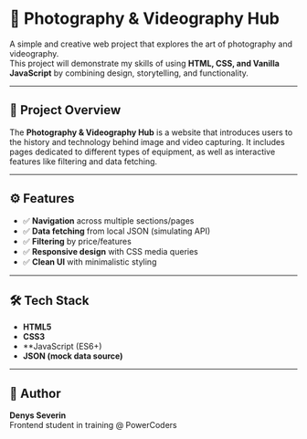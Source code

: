 # 📸 Photography & Videography Hub

A simple and creative web project that explores the art of photography and videography.  
This project will demonstrate my skills of using **HTML, CSS, and Vanilla JavaScript** by combining design, storytelling, and functionality.

---

## 🌟 Project Overview

The **Photography & Videography Hub** is a website that introduces users to the history and technology behind image and video capturing. It includes pages dedicated to different types of equipment, as well as interactive features like filtering and data fetching.

---

## ⚙️ Features

- ✅ **Navigation** across multiple sections/pages
- ✅ **Data fetching** from local JSON (simulating API)
- ✅ **Filtering** by price/features
- ✅ **Responsive design** with CSS media queries
- ✅ **Clean UI** with minimalistic styling

---

## 🛠️ Tech Stack

- **HTML5**
- **CSS3**
- \*\*JavaScript (ES6+)
- **JSON (mock data source)**

---

## 📖 Author

**Denys Severin**  
Frontend student in training @ PowerCoders
